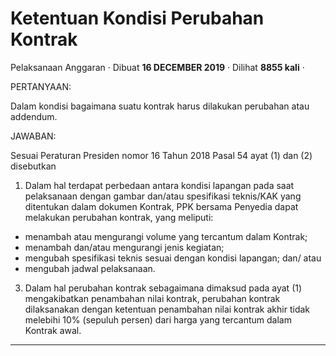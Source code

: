 Ketentuan Kondisi Perubahan Kontrak
===================================

Pelaksanaan Anggaran · Dibuat **16 DECEMBER 2019** · Dilihat **8855 kali** ·

PERTANYAAN:

Dalam kondisi bagaimana suatu kontrak harus dilakukan perubahan atau addendum.

JAWABAN:

Sesuai Peraturan Presiden nomor 16 Tahun 2018 Pasal 54 ayat (1) dan (2) disebutkan

1.  Dalam hal terdapat perbedaan antara kondisi lapangan pada saat pelaksanaan dengan gambar dan/atau spesifikasi teknis/KAK yang ditentukan dalam dokumen Kontrak, PPK bersama Penyedia dapat melakukan perubahan kontrak, yang meliputi:

*   menambah atau mengurangi volume yang tercantum dalam Kontrak;
*   menambah dan/atau mengurangi jenis kegiatan;
*   mengubah spesifikasi teknis sesuai dengan kondisi lapangan; dan/ atau
*   mengubah jadwal pelaksanaan.

3.  Dalam hal perubahan kontrak sebagaimana dimaksud pada ayat (1) mengakibatkan penambahan nilai kontrak, perubahan kontrak dilaksanakan dengan ketentuan penambahan nilai kontrak akhir tidak melebihi 10% (sepuluh persen) dari harga yang tercantum dalam Kontrak awal.  
    

  
  
  

* * *